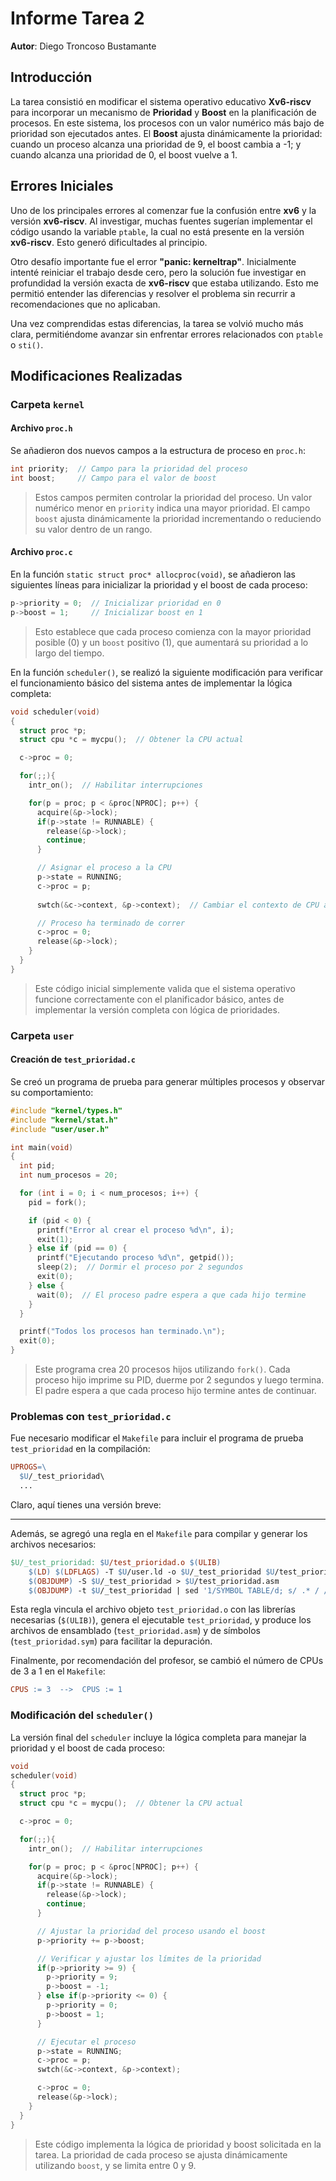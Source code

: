 
# Informe Tarea 2

**Autor**: Diego Troncoso Bustamante

## Introducción

La tarea consistió en modificar el sistema operativo educativo **Xv6-riscv** para incorporar un mecanismo de **Prioridad** y **Boost** en la planificación de procesos. En este sistema, los procesos con un valor numérico más bajo de prioridad son ejecutados antes. El **Boost** ajusta dinámicamente la prioridad: cuando un proceso alcanza una prioridad de 9, el boost cambia a -1; y cuando alcanza una prioridad de 0, el boost vuelve a 1.

## Errores Iniciales

Uno de los principales errores al comenzar fue la confusión entre **xv6** y la versión **xv6-riscv**. Al investigar, muchas fuentes sugerían implementar el código usando la variable `ptable`, la cual no está presente en la versión **xv6-riscv**. Esto generó dificultades al principio.

Otro desafío importante fue el error **"panic: kerneltrap"**. Inicialmente intenté reiniciar el trabajo desde cero, pero la solución fue investigar en profundidad la versión exacta de **xv6-riscv** que estaba utilizando. Esto me permitió entender las diferencias y resolver el problema sin recurrir a recomendaciones que no aplicaban.

Una vez comprendidas estas diferencias, la tarea se volvió mucho más clara, permitiéndome avanzar sin enfrentar errores relacionados con `ptable` o `sti()`.

## Modificaciones Realizadas

### Carpeta `kernel`

#### Archivo `proc.h`

Se añadieron dos nuevos campos a la estructura de proceso en `proc.h`:

```c
int priority;  // Campo para la prioridad del proceso
int boost;     // Campo para el valor de boost
```

> Estos campos permiten controlar la prioridad del proceso. Un valor numérico menor en `priority` indica una mayor prioridad. El campo `boost` ajusta dinámicamente la prioridad incrementando o reduciendo su valor dentro de un rango.

#### Archivo `proc.c`

En la función `static struct proc* allocproc(void)`, se añadieron las siguientes líneas para inicializar la prioridad y el boost de cada proceso:

```c
p->priority = 0;  // Inicializar prioridad en 0
p->boost = 1;     // Inicializar boost en 1
```

> Esto establece que cada proceso comienza con la mayor prioridad posible (0) y un `boost` positivo (1), que aumentará su prioridad a lo largo del tiempo.

En la función `scheduler()`, se realizó la siguiente modificación para verificar el funcionamiento básico del sistema antes de implementar la lógica completa:

```c
void scheduler(void)
{
  struct proc *p;
  struct cpu *c = mycpu();  // Obtener la CPU actual

  c->proc = 0;

  for(;;){
    intr_on();  // Habilitar interrupciones

    for(p = proc; p < &proc[NPROC]; p++) {
      acquire(&p->lock);
      if(p->state != RUNNABLE) {
        release(&p->lock);
        continue;
      }

      // Asignar el proceso a la CPU
      p->state = RUNNING;
      c->proc = p;
      
      swtch(&c->context, &p->context);  // Cambiar el contexto de CPU al proceso

      // Proceso ha terminado de correr
      c->proc = 0;
      release(&p->lock);
    }
  }
}
```

> Este código inicial simplemente valida que el sistema operativo funcione correctamente con el planificador básico, antes de implementar la versión completa con lógica de prioridades.

### Carpeta `user`

#### Creación de `test_prioridad.c`

Se creó un programa de prueba para generar múltiples procesos y observar su comportamiento:

```c
#include "kernel/types.h"
#include "kernel/stat.h"
#include "user/user.h"

int main(void)
{
  int pid;
  int num_procesos = 20;

  for (int i = 0; i < num_procesos; i++) {
    pid = fork();

    if (pid < 0) {
      printf("Error al crear el proceso %d\n", i);
      exit(1);
    } else if (pid == 0) {
      printf("Ejecutando proceso %d\n", getpid());
      sleep(2);  // Dormir el proceso por 2 segundos
      exit(0);
    } else {
      wait(0);  // El proceso padre espera a que cada hijo termine
    }
  }

  printf("Todos los procesos han terminado.\n");
  exit(0);
}
```

> Este programa crea 20 procesos hijos utilizando `fork()`. Cada proceso hijo imprime su PID, duerme por 2 segundos y luego termina. El padre espera a que cada proceso hijo termine antes de continuar.

### Problemas con `test_prioridad.c`

Fue necesario modificar el `Makefile` para incluir el programa de prueba `test_prioridad` en la compilación:

```makefile
UPROGS=\  
  $U/_test_prioridad\
  ...
```

Claro, aquí tienes una versión breve:

---

Además, se agregó una regla en el `Makefile` para compilar y generar los archivos necesarios:

```makefile
$U/_test_prioridad: $U/test_prioridad.o $(ULIB)
	$(LD) $(LDFLAGS) -T $U/user.ld -o $U/_test_prioridad $U/test_prioridad.o $(ULIB)
	$(OBJDUMP) -S $U/_test_prioridad > $U/test_prioridad.asm
	$(OBJDUMP) -t $U/_test_prioridad | sed '1/SYMBOL TABLE/d; s/ .* / /; /^$$/d' > $U/test_prioridad.sym
```

Esta regla vincula el archivo objeto `test_prioridad.o` con las librerías necesarias (`$(ULIB)`), genera el ejecutable `test_prioridad`, y produce los archivos de ensamblado (`test_prioridad.asm`) y de símbolos (`test_prioridad.sym`) para facilitar la depuración.

Finalmente, por recomendación del profesor, se cambió el número de CPUs de 3 a 1 en el `Makefile`:

```makefile
CPUS := 3  -->  CPUS := 1
```

### Modificación del `scheduler()`

La versión final del `scheduler` incluye la lógica completa para manejar la prioridad y el boost de cada proceso:

```c
void 
scheduler(void)
{
  struct proc *p;
  struct cpu *c = mycpu();  // Obtener la CPU actual

  c->proc = 0;

  for(;;){
    intr_on();  // Habilitar interrupciones

    for(p = proc; p < &proc[NPROC]; p++) {
      acquire(&p->lock);
      if(p->state != RUNNABLE) {
        release(&p->lock);
        continue;
      }

      // Ajustar la prioridad del proceso usando el boost
      p->priority += p->boost;

      // Verificar y ajustar los límites de la prioridad
      if(p->priority >= 9) {
        p->priority = 9;
        p->boost = -1;
      } else if(p->priority <= 0) {
        p->priority = 0;
        p->boost = 1;
      }

      // Ejecutar el proceso
      p->state = RUNNING;
      c->proc = p;
      swtch(&c->context, &p->context);

      c->proc = 0;
      release(&p->lock);
    }
  }
}
```

> Este código implementa la lógica de prioridad y boost solicitada en la tarea. La prioridad de cada proceso se ajusta dinámicamente utilizando `boost`, y se limita entre 0 y 9.

